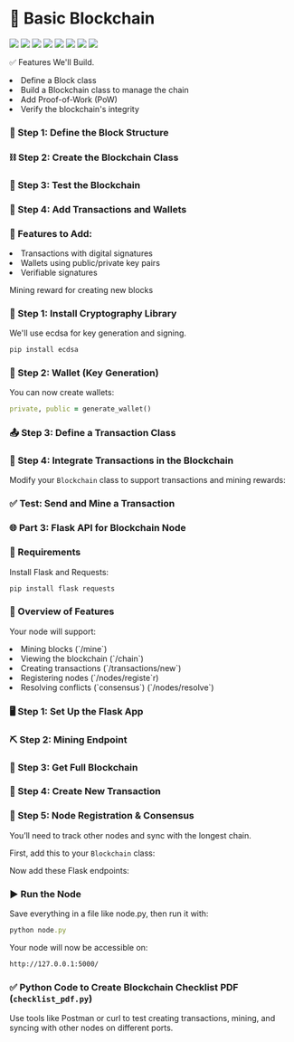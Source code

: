  # 🧱 Basic Blockchain

  ![](https://komarev.com/ghpvc/?username=mscbuild) 
 ![](https://img.shields.io/github/license/mscbuild/e-learning) 
 ![](https://img.shields.io/github/repo-size/mscbuild/blockchain)
![](https://img.shields.io/badge/PRs-Welcome-green)
![](https://img.shields.io/badge/code%20style-python-green)
![](https://img.shields.io/github/stars/mscbuild)
![](https://img.shields.io/badge/Topic-Github-lighred)
![](https://img.shields.io/website?url=https%3A%2F%2Fgithub.com%2Fmscbuild)

 ✅ Features We'll Build.
 
<li>Define a Block class

<li>Build a Blockchain class to manage the chain

<li>Add Proof-of-Work (PoW)

<li>Verify the blockchain's integrity

### 🧱 Step 1: Define the Block Structure

### ⛓️ Step 2: Create the Blockchain Class

### 🧪 Step 3: Test the Blockchain

### 💸 Step 4: Add Transactions and Wallets

### 🧾 Features to Add:

<li>Transactions with digital signatures

<li>Wallets using public/private key pairs

<li>Verifiable signatures

Mining reward for creating new blocks

### 🔐 Step 1: Install Cryptography Library

We'll use ecdsa for key generation and signing.
```ruby
pip install ecdsa
```

### 🔑 Step 2: Wallet (Key Generation)

 You can now create wallets:

 ```ruby
private, public = generate_wallet()
```
### 📤 Step 3: Define a Transaction Class

### 🔗 Step 4: Integrate Transactions in the Blockchain

Modify your `Blockchain` class to support transactions and mining rewards:

### ✅ Test: Send and Mine a Transaction

### 🌐 Part 3: Flask API for Blockchain Node

### 🧰 Requirements

Install Flask and Requests:

```ruby
pip install flask requests
```

### 🧠 Overview of Features

Your node will support:

<li>Mining blocks (`/mine`)

<li>Viewing the blockchain (`/chain`)

<li>Creating transactions (`/transactions/new`)

<li>Registering nodes (`/nodes/registe`r)

<li>Resolving conflicts (`consensus`) (`/nodes/resolve`)

### 🖥️ Step 1: Set Up the Flask App

### ⛏️ Step 2: Mining Endpoint

### 📜 Step 3: Get Full Blockchain

### 💸 Step 4: Create New Transaction

### 🧩 Step 5: Node Registration & Consensus

You’ll need to track other nodes and sync with the longest chain.

First, add this to your `Blockchain` class:

Now add these Flask endpoints:

### ▶️ Run the Node

Save everything in a file like node.py, then run it with:

```ruby
python node.py
```
Your node will now be accessible on:
```bash
http://127.0.0.1:5000/
```
### ✅ Python Code to Create Blockchain Checklist PDF (`checklist_pdf.py`)

Use tools like Postman or curl to test creating transactions, mining, and syncing with other nodes on different ports.
